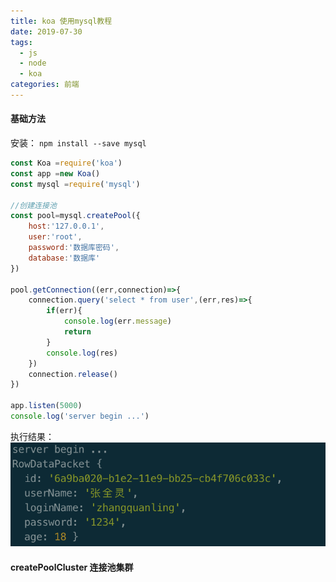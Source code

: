 ```yaml
---
title: koa 使用mysql教程
date: 2019-07-30
tags:
  - js
  - node
  - koa
categories: 前端
---
```


#### 基础方法
安装： `npm install --save mysql`

```javascript
const Koa =require('koa')
const app =new Koa()
const mysql =require('mysql')

//创建连接池
const pool=mysql.createPool({
    host:'127.0.0.1',
    user:'root',
    password:'数据库密码',
    database:'数据库'
})

pool.getConnection((err,connection)=>{
    connection.query('select * from user',(err,res)=>{
        if(err){
            console.log(err.message)
            return 
        }
        console.log(res)
    })
    connection.release()
})

app.listen(5000)
console.log('server begin ...')
```
执行结果：
![20190730175850.png](https://raw.githubusercontent.com/itlilei/pic/master/20190730175850.png)

#### createPoolCluster 连接池集群

